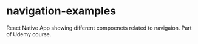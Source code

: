 # navigation-examples

React Native App showing different compoenets related to navigaion. Part of Udemy course.

